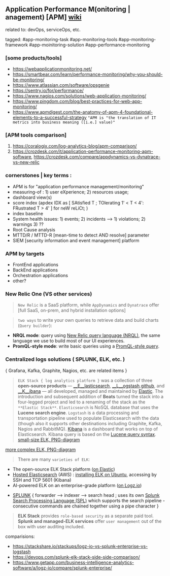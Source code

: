 ## Application Performance M(onitoring | anagement) [APM] [wiki](https://en.wikipedia.org/wiki/Application_performance_management)

related to: devOps, serviceOps, etc. 

tagged: #app-monitoring-task #app-monitoring-tools #app-monitoring-framework #app-moinitoring-solution #app-performance-monitoring 

### [some products/tools]
- https://webapplicationmonitoring.net/
- https://smartbear.com/learn/performance-monitoring/why-you-should-be-monitoring/
- https://www.atlassian.com/software/opsgenie
- https://sentry.io/for/performance/
- https://www.nagios.com/solutions/web-application-monitoring/
- https://www.pingdom.com/blog/best-practices-for-web-app-monitoring/
- https://www.apmdigest.com/the-anatomy-of-apm-4-foundational-elements-to-a-successful-strategy `"APM is "the translation of IT metrics into business meaning ([i.e.] value)"`

### [APM tools comparison]

1. https://coralogix.com/log-analytics-blog/apm-comparison/
2. https://crozdesk.com/it/application-performance-monitoring-apm-software, https://crozdesk.com/compare/appdynamics-vs-dynatrace-vs-new-relic 

### cornerstones | key terms : 
- APM is for "application performance management/monitoring"  
- measuring-of : 1) user eXperience; 2) resources usage; 
- dashboard view(s) 
- score index (apdex IDX as [ SAtisfied T ; TOlerating 1' < T < 4': FRustrated T > 4' ] for neW reLiCt; )
- index baseline 
- System health issues: 1) events; 2) incidents --> 1) violations; 2) warnings 3) ??
- Root Cause analysis 
- MTTD/R / MTTD-R [mean-time to detect AND resolve] parameter 
- SIEM [security information and event management] platform

### APM by targets 
- FrontEnd applications
- BackEnd applications
- Orchestration applications
- other?

### New Relic One (VS other services)
> `New Relic` is a SaaS platform, while `AppDynamics` and `Dynatrace` offer [full SaaS, on-prem, and hybrid installation options] 

> `two ways` to write your own queries to retrieve data and build charts (`Query builder`):
- __NRQL mode__: query using [New Relic query language (NRQL)](https://docs.newrelic.com/docs/query-your-data/nrql-new-relic-query-language/get-started/introduction-nrql-new-relics-query-language), the same language we use to build most of our UI experiences.
- __PromQL-style mode__: write basic queries using a [PromQL-style query](https://prometheus.io/docs/prometheus/latest/querying/basics/).  

### Centralized logs solutions ( SPLUNK, ELK, etc. ) 
{ Grafana, Kafka, Graphite, Nagios, etc. are related items } 

> `ELK Stack { log analytics platform }` was a collection of three **open-source products** — [__E__lasticsearch](https://logz.io/tag/elasticsearch/), [__L__ogstash](https://logz.io/tag/logstash/),[github](https://github.com/elastic/logstash), and [__K__ibana](https://logz.io/tag/kibana/) — all developed, managed and maintained by [Elastic](https://www.elastic.co/). The introduction and subsequent addition of **Beats** turned the stack into a four-legged project and led to a renaming of the stack as the `**Elastic Stack**`.
> `Elasticsearch` is NoSQL database that uses the __Lucene search engine__. `Logstash` is a data processing and transportation pipeline used to populate Elasticsearch with the data (though also it supports other destinations including Graphite, Kafka, Nagios and RabbitMQ). [Kibana](https://www.elastic.co/kibana) is a dashboard that works on top of Elasticsearch. Kibana query is based on the [Lucene query syntax](https://lucene.apache.org/core/3_5_0/queryparsersyntax.html). 
[small-size ELK, PNG-diagram](https://logz.io/wp-content/uploads/2018/08/image21-1024x328.png)

[more complex ELK, PNG-diagram](https://logz.io/wp-content/uploads/2018/08/image6-1024x422.png) 

> There are many `varieties of ELK`:
- The open-source ELK Stack platform ([on Elastic](https://www.elastic.co/webinars/introduction-elk-stack))
- [Hosted Elasticsearch](https://aws.amazon.com/elasticsearch-service/) (AWS) : [installing ELK on Ubuntu](https://logz.io/learn/complete-guide-elk-stack/#installing-elk), accessing by SSH and TCP 5601 (Kibana) 
- AI-powered ELK on an enterprise-grade platform ([on Logz.io](https://logz.io/platform/))

* [SPLUNK](https://www.splunk.com) { forwarder --> indexer --> search head ; uses its own [Splunk Search Processing Language (SPL)](https://www.splunk.com/en_us/resources/search-processing-language.html) which supports the search pipeline - consecutive commands are chained together using a pipe character }

> __ELK Stack__ provides `role-based security` as a separate paid tool. __Splunk and managed-ELK services__ offer `user management` out of the box with user auditing included.

comparisions: 
- https://stackshare.io/stackups/logz-io-vs-splunk-enterprise-vs-logstash
- https://devops.com/splunk-elk-stack-side-side-comparison/
- https://www.getapp.com/business-intelligence-analytics-software/a/logz-io/compare/splunk-enterprise/
